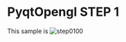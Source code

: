 # PyqtOpengl STEP 1
This sample is 
![step0100](https://github.com/IseShouzou/PyqtOpenGL/edit/main/step00100_PyQt6.png)
